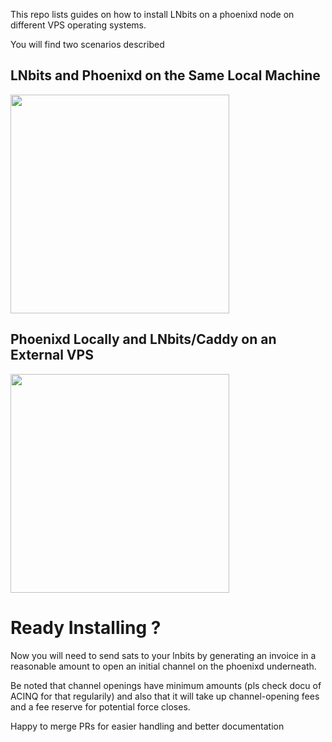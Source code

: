 This repo lists guides on how to install LNbits on a phoenixd node on different VPS operating systems.

You will find two scenarios described

## LNbits and Phoenixd on the Same Local Machine
<img src="https://github.com/user-attachments/assets/d0c88003-1480-4672-a1cf-0811eeff38ed" width="350" />

## Phoenixd Locally and LNbits/Caddy on an External VPS
<img src="https://github.com/user-attachments/assets/8f7f4d6e-449d-43e4-81fe-b2aea88ab065" width="350" />


# Ready Installing ?

Now you will need to send sats to your lnbits by generating an invoice in a reasonable amount to open an initial channel on the phoenixd underneath. 

Be noted that channel openings have minimum amounts (pls check docu of ACINQ for that regularily) and also that it will take up channel-opening fees and a fee reserve for potential force closes. 


Happy to merge PRs for easier handling and better documentation
